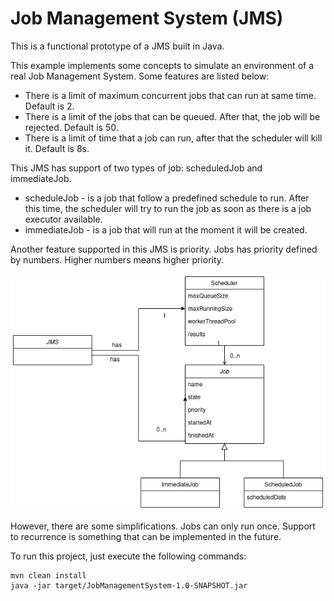 # Job Management System (JMS)

This is a functional prototype of a JMS built in Java.

This example implements some concepts to simulate an environment of a real Job Management System.
Some features are listed below:

- There is a limit of maximum concurrent jobs that can run at same time. Default is 2.
- There is a limit of the jobs that can be queued. After that, the job will be rejected. Default is
  50.
- There is a limit of time that a job can run, after that the scheduler will kill it. Default is 8s.

This JMS has support of two types of job: scheduledJob and immediateJob.

- scheduleJob - is a job that follow a predefined schedule to run. After this time, the scheduler
  will try to run the job as soon as there is a job executor available.
- immediateJob - is a job that will run at the moment it will be created.

Another feature supported in this JMS is priority. Jobs has priority defined by numbers. Higher
numbers means higher priority.

![alt text](model.png "Model")

However, there are some simplifications. Jobs can only run once. Support to recurrence is something
that can be implemented in the future.

To run this project, just execute the following commands:
``` 
mvn clean install
java -jar target/JobManagementSystem-1.0-SNAPSHOT.jar 
``` 


